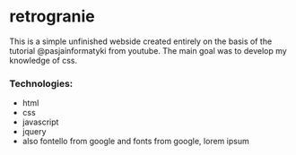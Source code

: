 # retrogranie
This is a simple unfinished webside created entirely on the basis of the tutorial @pasjainformatyki from youtube. 
The main goal was to develop my knowledge of css.

### Technologies:
* html
* css
* javascript
* jquery
* also fontello from google and fonts from google, lorem ipsum
